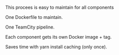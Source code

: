 This procees is easy to maintain for all components

One Dockerfile to maintain.

One TeamCity pipeline.

Each component gets its own Docker image + tag.

Saves time with yarn install caching (only once).
